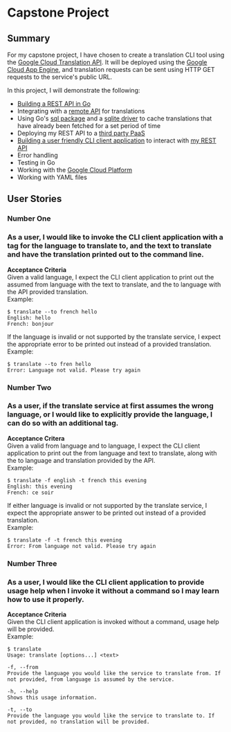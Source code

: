 # Capstone Project
## Summary
For my capstone project, I have chosen to create a translation CLI tool using the [Google Cloud Translation API](https://cloud.google.com/translate/docs/reference/libraries/v2/go). It will be deployed using the [Google Cloud App Engine](https://cloud.google.com/appengine/docs/standard/go/runtime), and translation requests can be sent using HTTP GET requests to the service's public URL.  

In this project, I will demonstrate the following:
- [Building a REST API in Go](github.com/jhbforlife/pivot-golang/tree/capstone/translate)
- Integrating with a [remote API](https://cloud.google.com/translate/docs/reference/libraries/v2/go) for translations
- Using Go's [sql package](https://pkg.go.dev/database/sql) and a [sqlite driver](https://github.com/mattn/go-sqlite3) to cache translations that have already been fetched for a set period of time
- Deploying my REST API to a [third party PaaS ](https://cloud.google.com/appengine/docs/standard/go/runtime)
- [Building a user friendly CLI client application](github.com/jhbforlife/pivot-golang/tree/capstone/cmd/capstone) to interact with [my REST API](github.com/jhbforlife/pivot-golang/tree/capstone/translate)
- Error handling
- Testing in Go
- Working with the [Google Cloud Platform](https://cloud.google.com)
- Working with YAML files

## User Stories
### Number One
### As a user, I would like to invoke the CLI client application with a tag for the language to translate to, and the text to translate and have the translation printed out to the command line.  
**Acceptance Criteria**  
Given a valid language, I expect the CLI client application to print out the assumed from language with the text to translate, and the to language with the API provided translation.  
Example:
```
$ translate --to french hello
English: hello
French: bonjour
```
If the language is invalid or not supported by the translate service, I expect the appropriate error to be printed out instead of a provided translation.  
Example:  
```
$ translate --to fren hello
Error: Language not valid. Please try again
```
### Number Two
### As a user, if the translate service at first assumes the wrong language, or I would like to explicitly provide the language, I can do so with an additional tag.
**Acceptance Critera**  
Given a valid from language and to language, I expect the CLI client application to print out the from language and text to translate, along with the to language and translation provided by the API.  
Example:
```
$ translate -f english -t french this evening
English: this evening
French: ce soir
```
If either language is invalid or not supported by the translate service, I expect the appropriate answer to be printed out instead of a provided translation.  
Example:
```
$ translate -f -t french this evening
Error: From language not valid. Please try again
```
### Number Three
### As a user, I would like the CLI client application to provide usage help when I invoke it without a command so I may learn how to use it properly.
**Acceptance Criteria**  
Given the CLI client application is invoked without a command, usage help will be provided.  
Example:
```
$ translate
Usage: translate [options...] <text>

-f, --from
Provide the language you would like the service to translate from. If not provided, from language is assumed by the service.

-h, --help
Shows this usage information.

-t, --to
Provide the language you would like the service to translate to. If not provided, no translation will be provided.
```